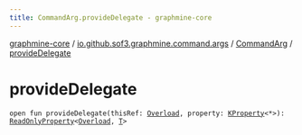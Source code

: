 ```yaml
---
title: CommandArg.provideDelegate - graphmine-core
---
```


[graphmine-core](../../index.html) / [io.github.sof3.graphmine.command.args](../index.html) / [CommandArg](index.html) / [provideDelegate](./provide-delegate.html)

# provideDelegate

`open fun provideDelegate(thisRef: `[`Overload`](../../io.github.sof3.graphmine.command/-overload/index.html)`, property: `[`KProperty`](https://kotlinlang.org/api/latest/jvm/stdlib/kotlin.reflect/-k-property/index.html)`<*>): `[`ReadOnlyProperty`](https://kotlinlang.org/api/latest/jvm/stdlib/kotlin.properties/-read-only-property/index.html)`<`[`Overload`](../../io.github.sof3.graphmine.command/-overload/index.html)`, `[`T`](index.html#T)`>`